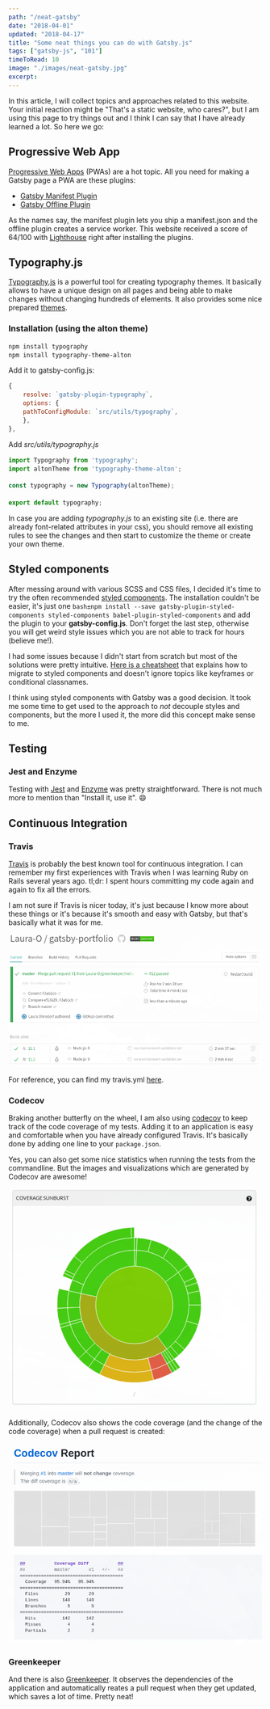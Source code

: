 ```yaml
---
path: "/neat-gatsby"
date: "2018-04-01"
updated: "2018-04-17"
title: "Some neat things you can do with Gatsby.js"
tags: ["gatsby-js", "101"]
timeToRead: 10
image: "./images/neat-gatsby.jpg"
excerpt:
---
```


In this article, I will collect topics and approaches related to this website. Your initial reaction might be "That's a static website, who cares?", but I am using this page to try things out and I think I can say that I have already learned a lot. So here we go:

## Progressive Web App

[Progressive Web Apps](https://developers.google.com/web/progressive-web-apps/) (PWAs) are a hot topic. All you need for making a Gatsby page a PWA are these plugins:

* [Gatsby Manifest Plugin](https://www.gatsbyjs.org/packages/gatsby-plugin-manifest/)
* [Gatsby Offline Plugin](https://www.gatsbyjs.org/packages/gatsby-plugin-offline/)

As the names say, the manifest plugin lets you ship a manifest.json and the offline plugin creates a service worker.
This website received a score of 64/100 with [Lighthouse](https://developers.google.com/web/tools/lighthouse/) right after installing the plugins.

## Typography.js

[Typography.js](https://github.com/kyleamathews/typography.js) is a powerful tool for creating typography themes. It basically allows to have a unique design on all pages and being able to make changes without changing hundreds of elements.
It also provides some nice prepared [themes](http://kyleamathews.github.io/typography.js/).

### Installation (using the alton theme)

```bash
npm install typography
npm install typography-theme-alton
```

Add it to gatsby-config.js:

```javascript
{
    resolve: `gatsby-plugin-typography`,
    options: {
    pathToConfigModule: `src/utils/typography`,
    },
},
```

Add _src/utils/typography.js_

```jsx
import Typography from 'typography';
import altonTheme from 'typography-theme-alton';

const typography = new Typography(altonTheme);

export default typography;
```

In case you are adding _typography.js_ to an existing site (i.e. there are already font-related attributes in your css), you should remove all existing rules to see the changes and then start to customize the theme or create your own theme.

## Styled components

After messing around with various SCSS and CSS files, I decided it's time to try the often recommended [styled components](https://www.styled-components.com/). The installation couldn't be easier, it's just one `bash±npm install --save gatsby-plugin-styled-components styled-components babel-plugin-styled-components` and add the plugin to your **gatsby-config.js**. Don't forget the last step, otherwise you will get weird style issues which you are not able to track for hours (believe me!).

I had some issues because I didn't start from scratch but most of the solutions were pretty intuitive. [Here is a cheatsheet](https://jsramblings.com/2017/10/29/migrating-to-styled-components-cheatsheet.html) that explains how to migrate to styled components and doesn't ignore topics like keyframes or conditional classnames.

I think using styled components with Gatsby was a good decision. It took me some time to get used to the approach to _not_ decouple styles and components, but the more I used it, the more did this concept make sense to me.

## Testing

### Jest and Enzyme

Testing with [Jest](https://facebook.github.io/jest/) and [Enzyme](http://airbnb.io/enzyme/) was pretty straightforward. There is not much more to mention than "Install it, use it". :smile:

## Continuous Integration

### Travis

[Travis](https://travis-ci.org/) is probably the best known tool for continuous integration. I can remember my first experiences with Travis when I was learning Ruby on Rails several years ago. tl;dr: I spent hours committing my code again and again to fix all the errors.

I am not sure if Travis is nicer today, it's just because I know more about these things or it's because it's smooth and easy with Gatsby, but that's basically what it was for me.

![Travis](images/travis.png)

For reference, you can find my travis.yml [here](https://github.com/Laura-O/gatsby-portfolio/blob/master/.travis.yml).

### Codecov

Braking another butterfly on the wheel, I am also using [codecov](https://codecov.io/gh/Laura-O/gatsby-portfolio) to keep track of the code coverage of my tests. Adding it to an application is easy and comfortable when you have already configured Travis. It's basically done by adding one line to your `package.json`.

Yes, you can also get some nice statistics when running the tests from the commandline. But the images and visualizations which are generated by Codecov are awesome!

![Codecov](images/coverage.png)

Additionally, Codecov also shows the code coverage (and the change of the code coverage) when a pull request is created:

![Codecov](images/codecov-report.png)

### Greenkeeper

And there is also [Greenkeeper](https://greenkeeper.io/). It observes the dependencies of the application and automatically reates a pull request when they get updated, which saves a lot of time. Pretty neat!
